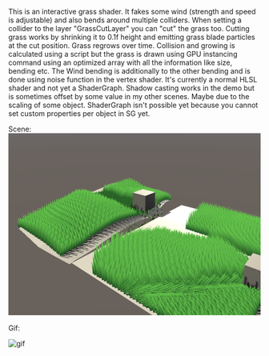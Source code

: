This is an interactive grass shader. It fakes some wind (strength and speed is adjustable) and also bends around multiple colliders.
When setting a collider to the layer "GrassCutLayer" you can "cut" the grass too.
Cutting grass works by shrinking it to 0.1f height and emitting grass blade particles at the cut position. 
Grass regrows over time. 
Collision and growing is calculated using a script but the grass is drawn using GPU instancing command using an optimized array with all the information like size, bending etc. 
The Wind bending is additionally to the other bending and is done using noise function in the vertex shader.
It's currently a normal HLSL shader and not yet a ShaderGraph. Shadow casting works in the demo but is sometimes offset by some value in my other scenes. 
Maybe due to the scaling of some object. ShaderGraph isn't possible yet because you cannot set custom properties per object in SG yet.

Scene:
![Scene](https://github.com/Fonteinsoft/GrassShader/blob/master/scene.PNG)


Gif:

![gif](https://github.com/Fonteinsoft/GrassShader/blob/master/video.gif)
